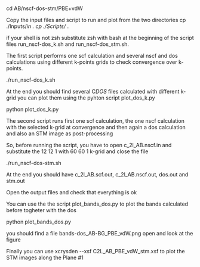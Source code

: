 #
cd AB/nscf-dos-stm/PBE+vdW

Copy the input files and script to run and plot  from the two directories
cp ./Inputs/*in .
cp ./Scripts/* . 

if your shell is not zsh substitute zsh with bash at the beginning of the script files
run_nscf-dos_k.sh and  run_nscf-dos_stm.sh. 

The first script performs one scf calculation and several nscf and dos calculations using different k-points grids to check convergence over k-points. 

./run_nscf-dos_k.sh 

At the end you should find several C*DOS* files calculated with different k-grid
you can plot them using the pyhton script plot_dos_k.py

python plot_dos_k.py 

The second script runs first one scf calculation, the one nscf calculation with the selected k-grid at convergence and then again a dos calculation and also an STM image as post-processing

So, before running the script, you have to open c_2l_AB.nscf.in and substitute the 12 12 1 with 60 60 1 k-grid and close the file

./run_nscf-dos-stm.sh

At the end you should have c_2l_AB.scf.out, c_2l_AB.nscf.out, dos.out 
and stm.out 

Open the output files and check that everything is ok

You can use the the script plot_bands_dos.py to plot  the bands calculated before togheter with the dos 

python plot_bands_dos.py 

you should find a file bands-dos_AB-BG_PBE_vdW.png open and look at the figure

Finally you can use xcrysden --xsf  C2L_AB_PBE_vdW_stm.xsf
to plot the STM images along the Plane #1

# 
